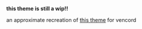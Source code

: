 **this theme is still a wip!!**

an approximate recreation of [this theme](https://github.com/refact0r/system24) for vencord
